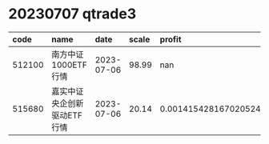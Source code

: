 
# 20230707 qtrade3
 | code | name | date | scale | profit | pattern | success_rate | success_cnt | fund_cnt | 
 | :----- | :----- | :----- | :----- | :----- | :----- | :----- | :----- | :----- | 
 | 512100 | 南方中证1000ETF行情 | 2023-07-06 | 98.99 | nan | 00101101** | 0.8333333333333334 | 10 | 12 | 
 | 515680 | 嘉实中证央企创新驱动ETF行情 | 2023-07-06 | 20.14 | 0.0014154281670205248 | 001111**** | 0.8571428571428571 | 12 | 14 | 
